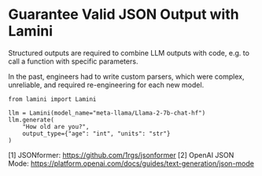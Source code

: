 # Guarantee Valid JSON Output with Lamini

Structured outputs are required to combine LLM outputs with code, e.g. to call a function with specific parameters.

In the past, engineers had to write custom parsers, which were complex, unreliable, and required re-engineering for each new model.

```code
from lamini import Lamini

llm = Lamini(model_name="meta-llama/Llama-2-7b-chat-hf")
llm.generate(
    "How old are you?",
    output_type={"age": "int", "units": "str"}
)
```


[1] JSONformer: https://github.com/1rgs/jsonformer
‍[2] OpenAI JSON Mode: https://platform.openai.com/docs/guides/text-generation/json-mode

